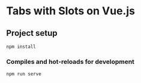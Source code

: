 # Tabs with Slots on Vue.js

## Project setup
```
npm install
```

### Compiles and hot-reloads for development
```
npm run serve
```
